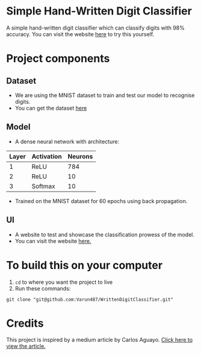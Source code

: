 # Simple Hand-Written Digit Classifier

A simple hand-written digit classifier which can classify digits with 98% accuracy.
You can visit the website [here](https://towardsdatascience.com/deploying-a-simple-machine-learning-model-into-a-webapp-using-tensorflow-js-3609c297fb04) to try this yourself.

# Project components

## Dataset

- We are using the MNIST dataset to train and test our model to recognise digits.
- You can get the dataset [here](https://www.kaggle.com/c/digit-recognizer/data)

## Model

- A dense neural network with architecture:
  
| Layer | Activation   | Neurons |
| ---   | ---          | ---     |
|  1    | ReLU         | 784     |
|  2    | ReLU         | 10      |
|  3    | Softmax      | 10      |

- Trained on the MNIST dataset for 60 epochs using back propagation.

## UI

- A website to test and showcase the classification prowess of the model.
- You can visit the website [here.](https://towardsdatascience.com/deploying-a-simple-machine-learning-model-into-a-webapp-using-tensorflow-js-3609c297fb04)

# To build this on your computer

1. ```cd``` to where you want the project to live
2. Run these commands:
```
git clone "git@github.com:Varun487/WrittenDigitClassifier.git"

```

# Credits

This project is inspired by a medium article by Carlos Aguayo.
[Click here to view the article.](https://towardsdatascience.com/deploying-a-simple-machine-learning-model-into-a-webapp-using-tensorflow-js-3609c297fb04)
